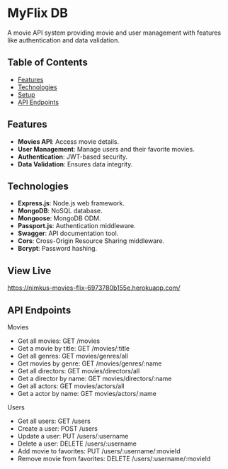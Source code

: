 # MyFlix DB

A movie API system providing movie and user management with features like authentication and data validation.

## Table of Contents

- [Features](#features)
- [Technologies](#technologies)
- [Setup](#setup)
- [API Endpoints](#api-endpoints)

## Features

- **Movies API**: Access movie details.
- **User Management**: Manage users and their favorite movies.
- **Authentication**: JWT-based security.
- **Data Validation**: Ensures data integrity.

## Technologies

- **Express.js**: Node.js web framework.
- **MongoDB**: NoSQL database.
- **Mongoose**: MongoDB ODM.
- **Passport.js**: Authentication middleware.
- **Swagger**: API documentation tool.
- **Cors**: Cross-Origin Resource Sharing middleware.
- **Bcrypt**: Password hashing.

## View Live

https://nimkus-movies-flix-6973780b155e.herokuapp.com/

## API Endpoints

Movies

- Get all movies: GET /movies
- Get a movie by title: GET /movies/:title
- Get all genres: GET movies/genres/all
- Get movies by genre: GET /movies/genres/:name
- Get all directors: GET movies/directors/all
- Get a director by name: GET movies/directors/:name
- Get all actors: GET movies/actors/all
- Get a actor by name: GET movies/actors/:name

Users

- Get all users: GET /users
- Create a user: POST /users
- Update a user: PUT /users/:username
- Delete a user: DELETE /users/:username
- Add movie to favorites: PUT /users/:username/:movieId
- Remove movie from favorites: DELETE /users/:username/:movieId
